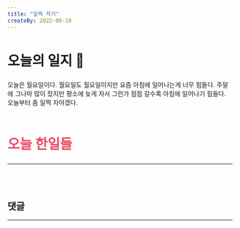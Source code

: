 ```yaml
---
title: "일찍 자기"
createBy: 2022-09-19
---
```



##  <h2 style="font-size: 30px">오늘의 일지 🎪</h2>
오늘은 월요일이다. 월요일도 월요일이지만 요즘 아침에 일어나는게 너무 힘들다. 주말에 그나마 많이 잤지만 평소에 늦게 자서 그런가 점점 갈수록 아침에 일어나기 힘들다. 오늘부터 좀 일찍 자야겠다.
<br>
<br>


## <h2 style="color: #ee4867; font-size: 30px">오늘 한일들</h2>
--- 


<br>
<br>

## 댓글
---
<br>

<Comment />
